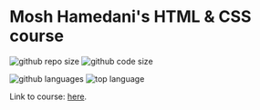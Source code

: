 # Mosh Hamedani's HTML &amp; CSS course

![github repo size](https://img.shields.io/github/repo-size/daczarne/mosh_html_css)
![github code size](https://img.shields.io/github/languages/code-size/daczarne/mosh_html_css)

![github languages](https://img.shields.io/github/languages/count/daczarne/mosh_html_css)
![top language](https://img.shields.io/github/languages/top/daczarne/mosh_html_css)

Link to course: [here](https://codewithmosh.com/courses).
